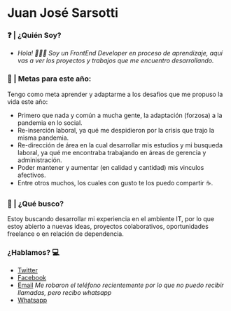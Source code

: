 # Juan José Sarsotti

###	❓	| ¿Quién Soy?
- *Hola! 🙋🏽‍♂️ Soy un FrontEnd Developer en proceso de aprendizaje, aquí vas a ver los proyectos y trabajos que me encuentro desarrollando.*

### 🏁	| Metas para este año:
Tengo como meta aprender y adaptarme a los desafios que me propuso la vida este año:
-	Primero que nada y común a mucha gente, la adaptación (forzosa) a la pandemia en lo social.
-	Re-inserción laboral, ya qué me despidieron por la crisis que trajo la misma pandemia.
-	Re-dirección de área en la cual desarrollar mis estudios y mi busqueda laboral, ya qué me encontraba trabajando en áreas de gerencia y administración.
-	Poder mantener  y aumentar (en calidad y cantidad) mis vinculos afectivos.
-	Entre otros muchos, los cuales con gusto te los puedo compartir ☕.

### 🔎 | ¿Qué busco?
Estoy buscando desarrollar mi experiencia en el ambiente IT, por lo que estoy abierto a nuevas ideas, proyectos colaborativos, oportunidades freelance o en relación de dependencia.

### ¿Hablamos?  💻
- [Twitter](www.twitter.com/JuanSarsotti)
- [Facebook](https://www.facebook.com/cocosar92/)
- [Email](mailto:juansarsotti@gmail.com)
*Me robaron el teléfono recientemente por lo que no puedo recibir llamadas, pero recibo whatsapp*
- [Whatsapp](https://wa.me/005493415969169)
